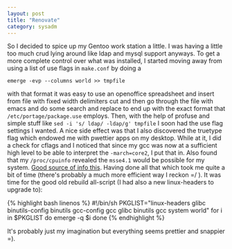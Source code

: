 ```yaml
---
layout: post
title: "Renovate"
category: sysadm
---
```


So I decided to spice up my Gentoo work station a little. I was having
a little too much crud lying around like ldap and mysql support
anyways. To get a more complete control over what was installed, I
started moving away from using a list of use flags in
<code>make.conf</code> by doing a

    emerge -evp --columns world >> tmpfile

with that format it was easy to use an openoffice spreadsheet and
insert from file with fixed width delimiters cut and then go through
the file with emacs and do some search and replace to end up with the
exact format that ``/etc/portage/package.use`` employs.  Then, with
the help of profuse and simple stuff like ``sed -i 's/ ldap/ -ldap/g'
tmpfile`` I soon had the use flag settings I wanted. A nice side
effect was that I also discovered the truetype flag which endowed me
with pwettier apps on my desktop.  While at it, I did a check for
cflags and I noticed that since my gcc was now at a sufficient high
level to be able to interpret the ``-march=core2``, I put that
in. Also found that my ``/proc/cpuinfo`` revealed the ``msse4.1``
would be possible for my system. <a
href="http://en.gentoo-wiki.com/wiki/Safe_Cflags/Intel">Good source of
info this</a>.  Having done all that which took me quite a bit of time
(there's probably a much more efficient way I reckon =/ ). It was time
for the good old rebuild all-script (I had also a new linux-headers to
upgrade to):

{% highlight bash linenos %}
#!/bin/sh
PKGLIST="linux-headers glibc binutils-config binutils gcc-config gcc glibc binutils gcc system world"
for i in $PKGLIST
do
    emerge -q $i
done
{% endhighlight %}

It's probably just my imagination but everything seems prettier and snappier =). 
